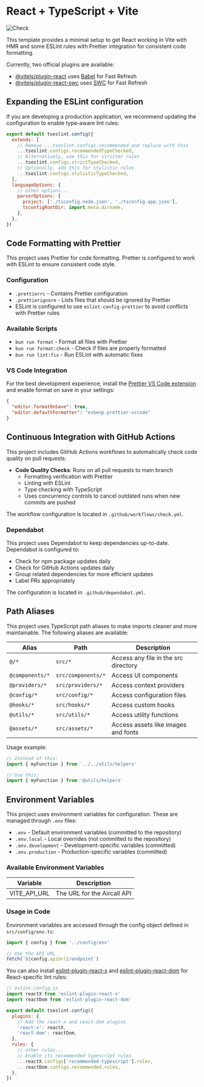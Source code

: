 # React + TypeScript + Vite

![Check](https://github.com/[owner]/451speer-fe-aircall/actions/workflows/check.yml/badge.svg)

This template provides a minimal setup to get React working in Vite with HMR and some ESLint rules with Prettier integration for consistent code formatting.

Currently, two official plugins are available:

- [@vitejs/plugin-react](https://github.com/vitejs/vite-plugin-react/blob/main/packages/plugin-react/README.md) uses [Babel](https://babeljs.io/) for Fast Refresh
- [@vitejs/plugin-react-swc](https://github.com/vitejs/vite-plugin-react-swc) uses [SWC](https://swc.rs/) for Fast Refresh

## Expanding the ESLint configuration

If you are developing a production application, we recommend updating the configuration to enable type-aware lint rules:

```js
export default tseslint.config({
  extends: [
    // Remove ...tseslint.configs.recommended and replace with this
    ...tseslint.configs.recommendedTypeChecked,
    // Alternatively, use this for stricter rules
    ...tseslint.configs.strictTypeChecked,
    // Optionally, add this for stylistic rules
    ...tseslint.configs.stylisticTypeChecked,
  ],
  languageOptions: {
    // other options...
    parserOptions: {
      project: ['./tsconfig.node.json', './tsconfig.app.json'],
      tsconfigRootDir: import.meta.dirname,
    },
  },
})
```

## Code Formatting with Prettier

This project uses Prettier for code formatting. Prettier is configured to work with ESLint to ensure consistent code style.

### Configuration

- `.prettierrc` - Contains Prettier configuration
- `.prettierignore` - Lists files that should be ignored by Prettier
- ESLint is configured to use `eslint-config-prettier` to avoid conflicts with Prettier rules

### Available Scripts

- `bun run format` - Format all files with Prettier
- `bun run format:check` - Check if files are properly formatted
- `bun run lint:fix` - Run ESLint with automatic fixes

### VS Code Integration

For the best development experience, install the [Prettier VS Code extension](https://marketplace.visualstudio.com/items?itemName=esbenp.prettier-vscode) and enable format on save in your settings:

```json
{
  "editor.formatOnSave": true,
  "editor.defaultFormatter": "esbenp.prettier-vscode"
}
```

## Continuous Integration with GitHub Actions

This project includes GitHub Actions workflows to automatically check code quality on pull requests:

- **Code Quality Checks**: Runs on all pull requests to main branch
  - Formatting verification with Prettier
  - Linting with ESLint
  - Type checking with TypeScript
  - Uses concurrency controls to cancel outdated runs when new commits are pushed

The workflow configuration is located in `.github/workflows/check.yml`.

### Dependabot

This project uses Dependabot to keep dependencies up-to-date. Dependabot is configured to:

- Check for npm package updates daily
- Check for GitHub Actions updates daily
- Group related dependencies for more efficient updates
- Label PRs appropriately

The configuration is located in `.github/dependabot.yml`.

## Path Aliases

This project uses TypeScript path aliases to make imports cleaner and more maintainable. The following aliases are available:

| Alias           | Path               | Description                          |
| --------------- | ------------------ | ------------------------------------ |
| `@/*`           | `src/*`            | Access any file in the src directory |
| `@components/*` | `src/components/*` | Access UI components                 |
| `@providers/*`  | `src/providers/*`  | Access context providers             |
| `@config/*`     | `src/config/*`     | Access configuration files           |
| `@hooks/*`      | `src/hooks/*`      | Access custom hooks                  |
| `@utils/*`      | `src/utils/*`      | Access utility functions             |
| `@assets/*`     | `src/assets/*`     | Access assets like images and fonts  |

Usage example:

```typescript
// Instead of this:
import { myFunction } from '../../utils/helpers'

// Use this:
import { myFunction } from '@utils/helpers'
```

## Environment Variables

This project uses environment variables for configuration. These are managed through `.env` files:

- `.env` - Default environment variables (committed to the repository)
- `.env.local` - Local overrides (not committed to the repository)
- `.env.development` - Development-specific variables (committed)
- `.env.production` - Production-specific variables (committed)

### Available Environment Variables

| Variable     | Description                 |
| ------------ | --------------------------- |
| VITE_API_URL | The URL for the Aircall API |

### Usage in Code

Environment variables are accessed through the config object defined in `src/config/env.ts`:

```typescript
import { config } from '../config/env'

// Use the API URL
fetch(`${config.apiUrl}/endpoint`)
```

You can also install [eslint-plugin-react-x](https://github.com/Rel1cx/eslint-react/tree/main/packages/plugins/eslint-plugin-react-x) and [eslint-plugin-react-dom](https://github.com/Rel1cx/eslint-react/tree/main/packages/plugins/eslint-plugin-react-dom) for React-specific lint rules:

```js
// eslint.config.js
import reactX from 'eslint-plugin-react-x'
import reactDom from 'eslint-plugin-react-dom'

export default tseslint.config({
  plugins: {
    // Add the react-x and react-dom plugins
    'react-x': reactX,
    'react-dom': reactDom,
  },
  rules: {
    // other rules...
    // Enable its recommended typescript rules
    ...reactX.configs['recommended-typescript'].rules,
    ...reactDom.configs.recommended.rules,
  },
})
```

